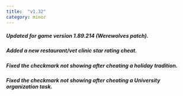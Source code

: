```yaml
---
title:  "v1.32"
category: minor
---
```

##### Updated for game version 1.89.214 (Werewolves patch).
##### Added a new restaurant/vet clinic star rating cheat.
##### Fixed the checkmark not showing after cheating a holiday tradition.
##### Fixed the checkmark not showing after cheating a University organization task.
